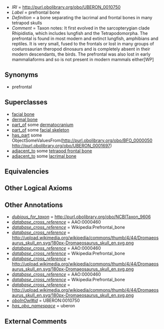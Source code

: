  * *IRI* = http://purl.obolibrary.org/obo/UBERON_0010750
 * *Label* = prefrontal bone
 * *Definition* = a bone separating the lacrimal and frontal bones in many tetrapod skulls
 * *Comment* = Taxon notes: It first evolved in the sarcopterygian clade Rhipidistia, which includes lungfish and the Tetrapodomorpha. The prefrontal is found in most modern and extinct lungfish, amphibians and reptiles. It is very small, fused to the frontals or lost in many groups of coelurosaurian theropod dinosaurs and is completely absent in their modern descendants, the birds. The prefrontal was also lost in early mammaliaforms and so is not present in modern mammals either[WP]

## Synonyms

 * prefrontal

## Superclasses

 * [facial bone](../../UBERON/62/UBERON_0003462.md)
 * [dermal bone](../../UBERON/07/UBERON_0008907.md)
 * [part_of](../../BFO/50/BFO_0000050.md) some [dermatocranium](../../UBERON/13/UBERON_0003113.md)
 * [part_of](../../BFO/50/BFO_0000050.md) some [facial skeleton](../../UBERON/56/UBERON_0011156.md)
 * [has_part](../../BFO/51/BFO_0000051.md) some ObjectSomeValuesFrom(<http://purl.obolibrary.org/obo/BFO_0000050> <http://purl.obolibrary.org/obo/UBERON_0001697>)
 * [adjacent_to](../../RO/20/RO_0002220.md) some [tetrapod frontal bone](../../UBERON/09/UBERON_0000209.md)
 * [adjacent_to](../../RO/20/RO_0002220.md) some [lacrimal bone](../../UBERON/80/UBERON_0001680.md)

## Equivalencies


## Other Logical Axioms


## Other Annotations

 * *[dubious_for_taxon](../../core#dubious/on/core#dubious_for_taxon.md)* = http://purl.obolibrary.org/obo/NCBITaxon_9606
 * *[database_cross_reference](../../ef/oboInOwl#hasDbXref.md)* = AAO:0000460
 * *[database_cross_reference](../../ef/oboInOwl#hasDbXref.md)* = Wikipedia:Prefrontal_bone
 * *[database_cross_reference](../../ef/oboInOwl#hasDbXref.md)* = http://upload.wikimedia.org/wikipedia/commons/thumb/4/44/Dromaeosaurus_skull_en.svg/180px-Dromaeosaurus_skull_en.svg.png
 * *[database_cross_reference](../../ef/oboInOwl#hasDbXref.md)* = AAO:0000460
 * *[database_cross_reference](../../ef/oboInOwl#hasDbXref.md)* = Wikipedia:Prefrontal_bone
 * *[database_cross_reference](../../ef/oboInOwl#hasDbXref.md)* = http://upload.wikimedia.org/wikipedia/commons/thumb/4/44/Dromaeosaurus_skull_en.svg/180px-Dromaeosaurus_skull_en.svg.png
 * *[database_cross_reference](../../ef/oboInOwl#hasDbXref.md)* = AAO:0000460
 * *[database_cross_reference](../../ef/oboInOwl#hasDbXref.md)* = Wikipedia:Prefrontal_bone
 * *[database_cross_reference](../../ef/oboInOwl#hasDbXref.md)* = http://upload.wikimedia.org/wikipedia/commons/thumb/4/44/Dromaeosaurus_skull_en.svg/180px-Dromaeosaurus_skull_en.svg.png
 * *[oboInOwl#id](../../id/oboInOwl#id.md)* = UBERON:0010750
 * *[has_obo_namespace](../../ce/oboInOwl#hasOBONamespace.md)* = uberon

## External Comments

